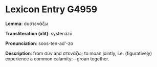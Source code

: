 # Lexicon Entry G4959

**Lemma**: συστενάζω

**Transliteration (xlit)**: systenázō

**Pronunciation**: soos-ten-ad'-zo

**Description**:
from σύν and στενάζω; to moan jointly, i.e. (figuratively) experience a common calamity:--groan together.
